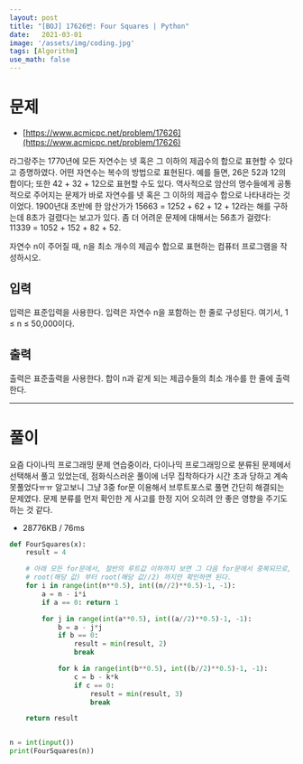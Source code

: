 ```yaml
---
layout: post
title: "[BOJ] 17626번: Four Squares | Python"
date:   2021-03-01
image: '/assets/img/coding.jpg'
tags: [Algorithm]
use_math: false
---
```


# 문제

* [https://www.acmicpc.net/problem/17626](https://www.acmicpc.net/problem/17626)

라그랑주는 1770년에 모든 자연수는 넷 혹은 그 이하의 제곱수의 합으로 표현할 수 있다고 증명하였다. 어떤 자연수는 복수의 방법으로 표현된다. 예를 들면, 26은 52과 12의 합이다; 또한 42 + 32 + 12으로 표현할 수도 있다. 역사적으로 암산의 명수들에게 공통적으로 주어지는 문제가 바로 자연수를 넷 혹은 그 이하의 제곱수 합으로 나타내라는 것이었다. 1900년대 초반에 한 암산가가 15663 = 1252 + 62 + 12 + 12라는 해를 구하는데 8초가 걸렸다는 보고가 있다. 좀 더 어려운 문제에 대해서는 56초가 걸렸다: 11339 = 1052 + 152 + 82 + 52.

자연수 n이 주어질 때, n을 최소 개수의 제곱수 합으로 표현하는 컴퓨터 프로그램을 작성하시오.

## 입력

입력은 표준입력을 사용한다. 입력은 자연수 n을 포함하는 한 줄로 구성된다. 여기서, 1 ≤ n ≤ 50,000이다.

## 출력

출력은 표준출력을 사용한다. 합이 n과 같게 되는 제곱수들의 최소 개수를 한 줄에 출력한다.




---

# 풀이

요즘 다이나믹 프로그래밍 문제 연습중이라, 다이나믹 프로그래밍으로 분류된 문제에서 선택해서 풀고 있었는데, 점화식스러운 풀이에 너무 집착하다가 시간 초과 당하고 계속 못풀었다ㅠㅠ 알고보니 그냥 3중 for문 이용해서 브루트포스로 풀면 간단히 해결되는 문제였다. 문제 분류를 먼저 확인한 게 사고를 한정 지어 오히려 안 좋은 영향을 주기도 하는 것 같다.

- 28776KB / 76ms

```python
def FourSquares(x):
    result = 4

    # 아래 모든 for문에서, 절반의 루트값 이하까지 보면 그 다음 for문에서 중복되므로,
    # root(해당 값) 부터 root(해당 값//2) 까지만 확인하면 된다.
    for i in range(int(n**0.5), int((n//2)**0.5)-1, -1):
        a = n - i*i
        if a == 0: return 1

        for j in range(int(a**0.5), int((a//2)**0.5)-1, -1):
            b = a - j*j
            if b == 0:
                result = min(result, 2)
                break

            for k in range(int(b**0.5), int((b//2)**0.5)-1, -1):
                c = b - k*k         
                if c == 0:
                    result = min(result, 3)
                    break

    return result


n = int(input())
print(FourSquares(n))
```
